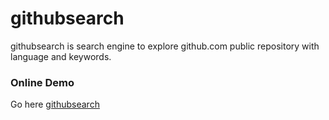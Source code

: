 # githubsearch
githubsearch is search engine to explore github.com public repository with language and keywords.

### Online Demo

Go here [githubsearch](https://mohddanish.me/githubsearch/)